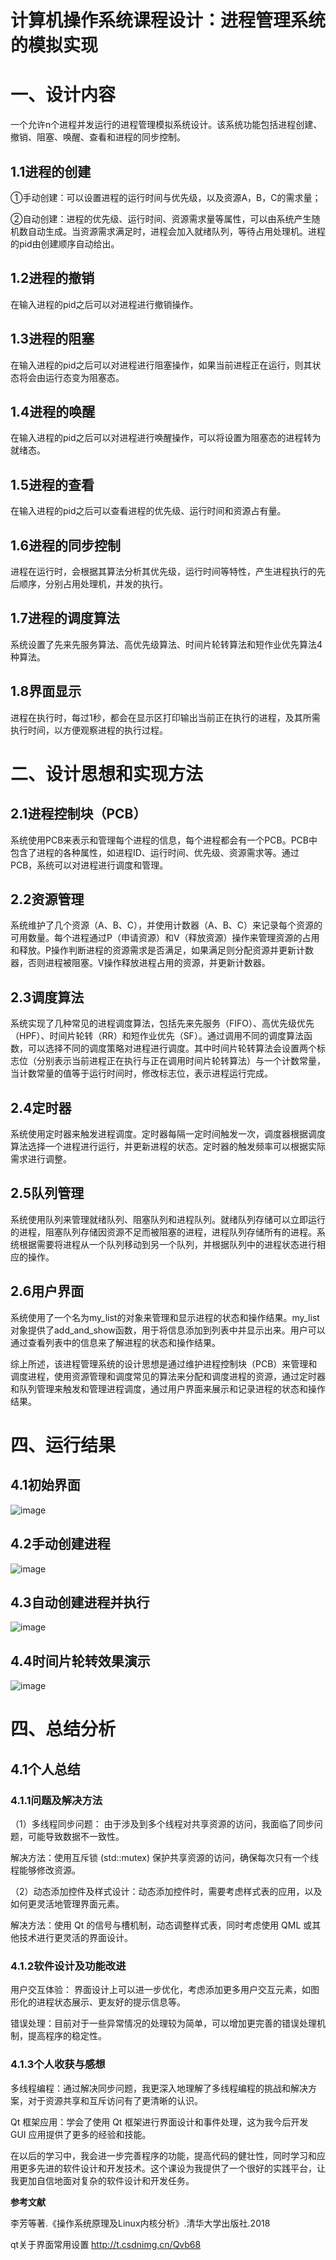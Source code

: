 # 计算机操作系统课程设计：进程管理系统的模拟实现
# 一、设计内容

一个允许n个进程并发运行的进程管理模拟系统设计。该系统功能包括进程创建、撤销、阻塞、唤醒、查看和进程的同步控制。

## 1.1进程的创建

①手动创建：可以设置进程的运行时间与优先级，以及资源A，B，C的需求量；

②自动创建：进程的优先级、运行时间、资源需求量等属性，可以由系统产生随机数自动生成。当资源需求满足时，进程会加入就绪队列，等待占用处理机。进程的pid由创建顺序自动给出。

## 1.2进程的撤销

在输入进程的pid之后可以对进程进行撤销操作。

## 1.3进程的阻塞

在输入进程的pid之后可以对进程进行阻塞操作，如果当前进程正在运行，则其状态将会由运行态变为阻塞态。

## 1.4进程的唤醒

在输入进程的pid之后可以对进程进行唤醒操作，可以将设置为阻塞态的进程转为就绪态。

## 1.5进程的查看

在输入进程的pid之后可以查看进程的优先级、运行时间和资源占有量。

## 1.6进程的同步控制

进程在运行时，会根据其算法分析其优先级，运行时间等特性，产生进程执行的先后顺序，分别占用处理机，并发的执行。

## 1.7进程的调度算法

系统设置了先来先服务算法、高优先级算法、时间片轮转算法和短作业优先算法4种算法。

## 1.8界面显示

进程在执行时，每过1秒，都会在显示区打印输出当前正在执行的进程，及其所需执行时间，以方便观察进程的执行过程。

# 二、设计思想和实现方法

## 2.1进程控制块（PCB）

系统使用PCB来表示和管理每个进程的信息，每个进程都会有一个PCB。PCB中包含了进程的各种属性，如进程ID、运行时间、优先级、资源需求等。通过PCB，系统可以对进程进行调度和管理。

## 2.2资源管理

系统维护了几个资源（A、B、C），并使用计数器（A、B、C）来记录每个资源的可用数量。每个进程通过P（申请资源）和V（释放资源）操作来管理资源的占用和释放。P操作判断进程的资源需求是否满足，如果满足则分配资源并更新计数器，否则进程被阻塞。V操作释放进程占用的资源，并更新计数器。

## 2.3调度算法

系统实现了几种常见的进程调度算法，包括先来先服务（FIFO）、高优先级优先（HPF）、时间片轮转（RR）和短作业优先（SF）。通过调用不同的调度算法函数，可以选择不同的调度策略对进程进行调度。其中时间片轮转算法会设置两个标志位（分别表示当前进程正在执行与正在调用时间片轮转算法）与一个计数常量，当计数常量的值等于运行时间时，修改标志位，表示进程运行完成。

## 2.4定时器

系统使用定时器来触发进程调度。定时器每隔一定时间触发一次，调度器根据调度算法选择一个进程进行运行，并更新进程的状态。定时器的触发频率可以根据实际需求进行调整。

## 2.5队列管理

系统使用队列来管理就绪队列、阻塞队列和进程队列。就绪队列存储可以立即运行的进程，阻塞队列存储因资源不足而被阻塞的进程，进程队列存储所有的进程。系统根据需要将进程从一个队列移动到另一个队列，并根据队列中的进程状态进行相应的操作。

## 2.6用户界面

系统使用了一个名为my_list的对象来管理和显示进程的状态和操作结果。my_list对象提供了add_and_show函数，用于将信息添加到列表中并显示出来。用户可以通过查看列表中的信息来了解进程的状态和操作结果。

综上所述，该进程管理系统的设计思想是通过维护进程控制块（PCB）来管理和调度进程，使用资源管理和调度常见的算法来分配和调度进程的资源，通过定时器和队列管理来触发和管理进程调度，通过用户界面来展示和记录进程的状态和操作结果。

# 四、运行结果

## 4.1初始界面
![image](https://github.com/yanyanlai/process-management-system/assets/110188868/a182dfc9-fa37-4fdb-bf07-7663b725591f)

## 4.2手动创建进程
![image](https://github.com/yanyanlai/process-management-system/assets/110188868/9ade374f-2e9d-4193-a663-cfdeb48ff984)

## 4.3自动创建进程并执行
![image](https://github.com/yanyanlai/process-management-system/assets/110188868/3de50d5a-f829-4cea-b4e8-dd21c8d5480d)

## 4.4时间片轮转效果演示
![image](https://github.com/yanyanlai/process-management-system/assets/110188868/09e5b547-4064-4ca7-bb91-d5d4ac27c542)


# 四、总结分析

## 4.1个人总结

### 4.1.1问题及解决方法

（1）多线程同步问题： 由于涉及到多个线程对共享资源的访问，我面临了同步问题，可能导致数据不一致性。

解决方法：使用互斥锁 (std::mutex) 保护共享资源的访问，确保每次只有一个线程能够修改资源。

（2）动态添加控件及样式设计：动态添加控件时，需要考虑样式表的应用，以及如何更灵活地管理界面元素。

解决方法：使用 Qt 的信号与槽机制，动态调整样式表，同时考虑使用 QML 或其他技术进行更灵活的界面设计。

### 4.1.2软件设计及功能改进

用户交互体验： 界面设计上可以进一步优化，考虑添加更多用户交互元素，如图形化的进程状态展示、更友好的提示信息等。

错误处理：目前对于一些异常情况的处理较为简单，可以增加更完善的错误处理机制，提高程序的稳定性。

### 4.1.3个人收获与感想

多线程编程：通过解决同步问题，我更深入地理解了多线程编程的挑战和解决方案，对于资源共享和互斥访问有了更清晰的认识。

Qt 框架应用：学会了使用 Qt 框架进行界面设计和事件处理，这为我今后开发 GUI 应用提供了更多的经验和技能。

在以后的学习中，我会进一步完善程序的功能，提高代码的健壮性，同时学习和应用更多先进的软件设计和开发技术。这个课设为我提供了一个很好的实践平台，让我更加自信地面对复杂的软件设计和开发任务。

 

**参考文献**

李芳等著.《操作系统原理及Linux内核分析》.清华大学出版社.2018

qt关于界面常用设置 http://t.csdnimg.cn/Qvb68 
